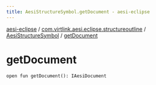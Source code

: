 ```yaml
---
title: AesiStructureSymbol.getDocument - aesi-eclipse
---
```


[aesi-eclipse](../../index.html) / [com.virtlink.aesi.eclipse.structureoutline](../index.html) / [AesiStructureSymbol](index.html) / [getDocument](.)

# getDocument

`open fun getDocument(): IAesiDocument`